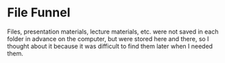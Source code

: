 # File Funnel
Files, presentation materials, lecture materials, etc. were not saved in each folder in advance on the computer, but were stored here and there,
so I thought about it because it was difficult to find them later when I needed them.

